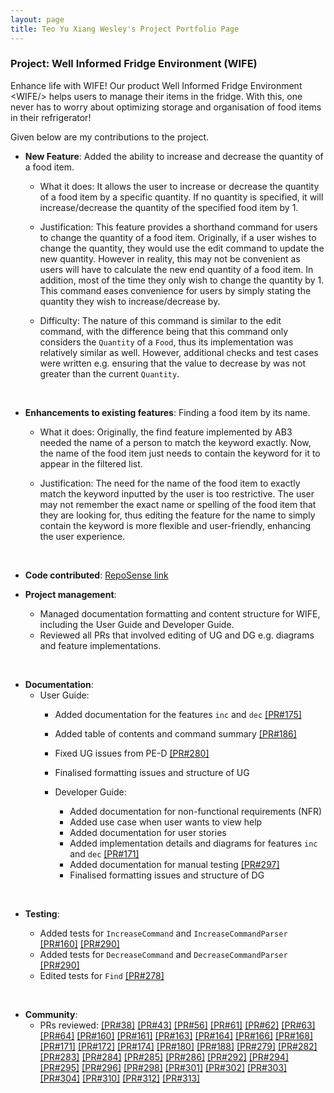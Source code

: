 ```yaml
---
layout: page
title: Teo Yu Xiang Wesley's Project Portfolio Page
---
```


### Project: Well Informed Fridge Environment (WIFE)
Enhance life with WIFE! Our product Well Informed Fridge Environment &lt;WIFE/&gt; helps users to manage their 
items in the fridge. With this, one never has to worry about optimizing storage and organisation of food items in their
refrigerator!

Given below are my contributions to the project.

* **New Feature**: Added the ability to increase and decrease the quantity of a food item.

    - What it does: It allows the user to increase or decrease the quantity of a food item by a specific quantity. If no
quantity is specified, it will increase/decrease the quantity of the specified food item by 1.

    - Justification: This feature provides a shorthand command for users to change the quantity of a food item.
Originally, if a user wishes to change the quantity, they would use the edit command to update the new quantity.
However in reality, this may not be convenient as users will have to calculate the new end quantity of a food item.
In addition, most of the time they only wish to change the quantity by 1. This command eases convenience for users by simply
stating the quantity they wish to increase/decrease by.

    - Difficulty: The nature of this command is similar to the edit command, with the difference being that this command only considers the 
`Quantity` of a `Food`, thus its implementation was relatively similar as well. However, additional checks and test cases were written e.g.
ensuring that the value to decrease by was not greater than the current `Quantity`.
<br/>


* **Enhancements to existing features**: Finding a food item by its name.
    - What it does: Originally, the find feature implemented by AB3 needed the name of a person to match the keyword exactly.
      Now, the name of the food item just needs to contain the keyword for it to appear in the filtered list.

    - Justification: The need for the name of the food item to exactly match the keyword inputted by the user is too restrictive.
      The user may not remember the exact name or spelling of the food item that they are looking for, thus editing the feature for
      the name to simply contain the keyword is more flexible and user-friendly, enhancing the user experience.

<br/>

* **Code contributed**: [RepoSense link](https://nus-cs2103-ay2223s2.github.io/tp-dashboard/?search=jnjy&breakdown=true&sort=groupTitle&sortWithin=title&since=2023-02-17&timeframe=commit&mergegroup=&groupSelect=groupByRepos&checkedFileTypes=docs~functional-code~test-code~other)

* **Project management**:
    * Managed documentation formatting and content structure for WIFE, including the User Guide and Developer Guide.
    * Reviewed all PRs that involved editing of UG and DG e.g. diagrams and feature implementations.

<br/>

* **Documentation**:
    * User Guide:
        * Added documentation for the features `inc` and `dec` [[PR#175]](https://github.com/AY2223S2-CS2103T-T11-1/tp/pull/175)
        * Added table of contents and command summary [[PR#186]](https://github.com/AY2223S2-CS2103T-T11-1/tp/pull/186)
        * Fixed UG issues from PE-D [[PR#280]](https://github.com/AY2223S2-CS2103T-T11-1/tp/pull/280)
        * Finalised formatting issues and structure of UG

      * Developer Guide:
        * Added documentation for non-functional requirements (NFR)
        * Added use case when user wants to view help
        * Added documentation for user stories
        * Added implementation details and diagrams for features `inc` and `dec` [[PR#171]](https://github.com/AY2223S2-CS2103T-T11-1/tp/pull/171)
        * Added documentation for manual testing [[PR#297]](https://github.com/AY2223S2-CS2103T-T11-1/tp/pull/297)
        * Finalised formatting issues and structure of DG

<br/>

-   **Testing**:

    -   Added tests for `IncreaseCommand` and `IncreaseCommandParser` [[PR#160]](https://github.com/AY2223S2-CS2103T-T11-1/tp/pull/160) [[PR#290]](https://github.com/AY2223S2-CS2103T-T11-1/tp/pull/290)
    -   Added tests for `DecreaseCommand` and `DecreaseCommandParser` [[PR#290]](https://github.com/AY2223S2-CS2103T-T11-1/tp/pull/290)
    -   Edited tests for `Find` [[PR#278]](https://github.com/AY2223S2-CS2103T-T11-1/tp/pull/278)

<br/>

* **Community**:
    * PRs reviewed: [[PR#38]](https://github.com/AY2223S2-CS2103T-T11-1/tp/pull/38) [[PR#43]](https://github.com/AY2223S2-CS2103T-T11-1/tp/pull/43)
[[PR#56]](https://github.com/AY2223S2-CS2103T-T11-1/tp/pull/56) [[PR#61]](https://github.com/AY2223S2-CS2103T-T11-1/tp/pull/61)
[[PR#62]](https://github.com/AY2223S2-CS2103T-T11-1/tp/pull/62) [[PR#63]](https://github.com/AY2223S2-CS2103T-T11-1/tp/pull/63)
[[PR#64]](https://github.com/AY2223S2-CS2103T-T11-1/tp/pull/64) [[PR#160]](https://github.com/AY2223S2-CS2103T-T11-1/tp/pull/160)
[[PR#161]](https://github.com/AY2223S2-CS2103T-T11-1/tp/pull/161) [[PR#163]](https://github.com/AY2223S2-CS2103T-T11-1/tp/pull/163)
[[PR#164]](https://github.com/AY2223S2-CS2103T-T11-1/tp/pull/164) [[PR#166]](https://github.com/AY2223S2-CS2103T-T11-1/tp/pull/166)
[[PR#168]](https://github.com/AY2223S2-CS2103T-T11-1/tp/pull/168) [[PR#171]](https://github.com/AY2223S2-CS2103T-T11-1/tp/pull/171)
[[PR#172]](https://github.com/AY2223S2-CS2103T-T11-1/tp/pull/172) [[PR#174]](https://github.com/AY2223S2-CS2103T-T11-1/tp/pull/174)
[[PR#180]](https://github.com/AY2223S2-CS2103T-T11-1/tp/pull/180) [[PR#188]](https://github.com/AY2223S2-CS2103T-T11-1/tp/pull/188) 
[[PR#279]](https://github.com/AY2223S2-CS2103T-T11-1/tp/pull/279) [[PR#282]](https://github.com/AY2223S2-CS2103T-T11-1/tp/pull/282) 
[[PR#283]](https://github.com/AY2223S2-CS2103T-T11-1/tp/pull/283) [[PR#284]](https://github.com/AY2223S2-CS2103T-T11-1/tp/pull/284)
[[PR#285]](https://github.com/AY2223S2-CS2103T-T11-1/tp/pull/285) [[PR#286]](https://github.com/AY2223S2-CS2103T-T11-1/tp/pull/286)
[[PR#292]](https://github.com/AY2223S2-CS2103T-T11-1/tp/pull/292) [[PR#294]](https://github.com/AY2223S2-CS2103T-T11-1/tp/pull/294)
[[PR#295]](https://github.com/AY2223S2-CS2103T-T11-1/tp/pull/295) [[PR#296]](https://github.com/AY2223S2-CS2103T-T11-1/tp/pull/296)
[[PR#298]](https://github.com/AY2223S2-CS2103T-T11-1/tp/pull/298) [[PR#301]](https://github.com/AY2223S2-CS2103T-T11-1/tp/pull/301)
[[PR#302]](https://github.com/AY2223S2-CS2103T-T11-1/tp/pull/302) [[PR#303]](https://github.com/AY2223S2-CS2103T-T11-1/tp/pull/303) 
[[PR#304]](https://github.com/AY2223S2-CS2103T-T11-1/tp/pull/304) [[PR#310]](https://github.com/AY2223S2-CS2103T-T11-1/tp/pull/310)
[[PR#312]](https://github.com/AY2223S2-CS2103T-T11-1/tp/pull/312) [[PR#313]](https://github.com/AY2223S2-CS2103T-T11-1/tp/pull/313)

